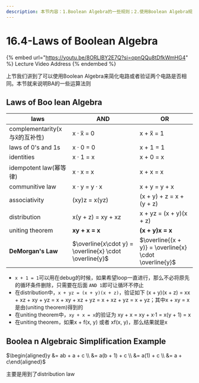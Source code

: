 ```yaml
---
description: 本节内容：1.Boolean Algebra的一些规则；2.使用Boolean Algebra规则简化的例子
---
```


# 16.4-Laws of Boolean Algebra

{% embed url="https://youtu.be/8ORLlBY2E7Q?si=opnQQu8tDfkWmHG4" %}
Lecture Video Address
{% endembed %}

上节我们讲到了可以使用Boolean Algebra来简化电路或者验证两个电路是否相同。本节就来说明BA的一些运算法则 

## Laws of Boo lean Algebra

| laws                          | AND                                                     | OR                                                     |
| ----------------------------- | ------------------------------------------------------- | ------------------------------------------------------ |
| complementarity(x与x̅的互补性) | x · x̅ = 0                                               | x + x̅ = 1                                              |
| laws of 0's and 1s            | x · 0 = 0                                               | x + 1 = 1                                              |
| identities                    | x · 1 = x                                               | x + 0 = x                                              |
| idempotent law(幂等律)        | x · x = x                                               | x + x = x                                              |
| communitive law               | x · y = y · x                                           | x + y = y + x                                          |
| associativity                 | (xy)z = x(yz)                                           | (x + y) + z = x + (y + z)                              |
| distribution                  | x(y + z) = xy + xz                                      | x + yz = (x + y)(x + z)                                |
| uniting theorem               | **xy + x = x**                                          | **(x + y)x = x**                                       |
| **DeMorgan's Law**            | $\overline{x\cdot y} = \overline{x} \cdot \overline{y}$ | $\overline{(x + y)} = \overline{x} \cdot \overline{y}$ |

- `x + 1 = 1`可以用在debug的时候，如果希望loop一直进行，那么不必将原先的循环条件删除，只需要在后面 `AND 1`即可让循环不停止
- 在distribution中，`x + yz = (x + y)(x + z)`，验证如下 (x + y)(x + z) = xx + xz + xy + yz = x + xy + xz + yz = x + xz + yz = x + yz；其中x + xy = x是由(uniting theorem)得到的
- 在uniting theorem中，`xy + x = x`的验证为 xy + x = xy + x·1 = x(y + 1) = x
- 在uniting theorem，如果x + f(x, y) 或者 xf(x, y)，那么结果就是x

## Boolea n Algebraic Simplification Example

$\begin{aligned}y &= ab + a + c \\ &= a(b + 1) + c \\ &= a(1) + c \\ &= a + c\end{aligned}$

主要是用到了distribution law


